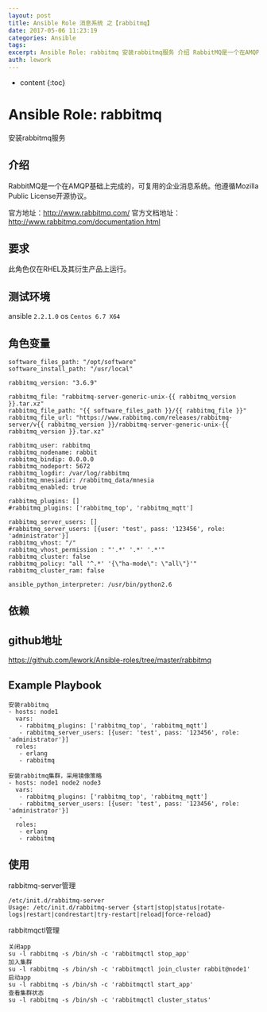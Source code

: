 ```yaml
---
layout: post
title: Ansible Role 消息系统 之【rabbitmq】
date: 2017-05-06 11:23:19
categories: Ansible
tags:
excerpt: Ansible Role: rabbitmq 安装rabbitmq服务 介绍 RabbitMQ是一个在AMQP基础上完成的，可复用的企业消息系统...
auth: lework
---
```

* content
{:toc}

# Ansible Role: rabbitmq

安装rabbitmq服务

## 介绍
RabbitMQ是一个在AMQP基础上完成的，可复用的企业消息系统。他遵循Mozilla Public License开源协议。

官方地址：http://www.rabbitmq.com/
官方文档地址：http://www.rabbitmq.com/documentation.html

## 要求

此角色仅在RHEL及其衍生产品上运行。

## 测试环境

ansible `2.2.1.0`
os `Centos 6.7 X64`

## 角色变量
	software_files_path: "/opt/software"
	software_install_path: "/usr/local"

	rabbitmq_version: "3.6.9"

	rabbitmq_file: "rabbitmq-server-generic-unix-{{ rabbitmq_version }}.tar.xz"
	rabbitmq_file_path: "{{ software_files_path }}/{{ rabbitmq_file }}"
	rabbitmq_file_url: "https://www.rabbitmq.com/releases/rabbitmq-server/v{{ rabbitmq_version }}/rabbitmq-server-generic-unix-{{ rabbitmq_version }}.tar.xz"

	rabbitmq_user: rabbitmq
	rabbitmq_nodename: rabbit
	rabbitmq_bindip: 0.0.0.0
	rabbitmq_nodeport: 5672
	rabbitmq_logdir: /var/log/rabbitmq
	rabbitmq_mnesiadir: /rabbitmq_data/mnesia
	rabbitmq_enabled: true

	rabbitmq_plugins: []
	#rabbitmq_plugins: ['rabbitmq_top', 'rabbitmq_mqtt']

	rabbitmq_server_users: []
	#rabbitmq_server_users: [{user: 'test', pass: '123456', role: 'administrator'}]
	rabbitmq_vhost: "/"
	rabbitmq_vhost_permission : "'.*' '.*' '.*'"
	rabbitmq_cluster: false
	rabbitmq_policy: "all '^.*' '{\"ha-mode\": \"all\"}'"
	rabbitmq_cluster_ram: false

	ansible_python_interpreter: /usr/bin/python2.6

## 依赖

## github地址
https://github.com/lework/Ansible-roles/tree/master/rabbitmq

## Example Playbook
	安装rabbitmq
	- hosts: node1
	  vars:
	   - rabbitmq_plugins: ['rabbitmq_top', 'rabbitmq_mqtt']
	   - rabbitmq_server_users: [{user: 'test', pass: '123456', role: 'administrator'}]
	  roles:
	   - erlang
	   - rabbitmq
	   
	安装rabbitmq集群，采用镜像策略
	- hosts: node1 node2 node3
	  vars:
	   - rabbitmq_plugins: ['rabbitmq_top', 'rabbitmq_mqtt']
	   - rabbitmq_server_users: [{user: 'test', pass: '123456', role: 'administrator'}]
	   - 
	  roles:
	   - erlang
	   - rabbitmq

## 使用

rabbitmq-server管理
```
/etc/init.d/rabbitmq-server
Usage: /etc/init.d/rabbitmq-server {start|stop|status|rotate-logs|restart|condrestart|try-restart|reload|force-reload}
```
rabbitmqctl管理
```
关闭app 
su -l rabbitmq -s /bin/sh -c 'rabbitmqctl stop_app'
加入集群
su -l rabbitmq -s /bin/sh -c 'rabbitmqctl join_cluster rabbit@node1'
启动app
su -l rabbitmq -s /bin/sh -c 'rabbitmqctl start_app'
查看集群状态
su -l rabbitmq -s /bin/sh -c 'rabbitmqctl cluster_status'
```
